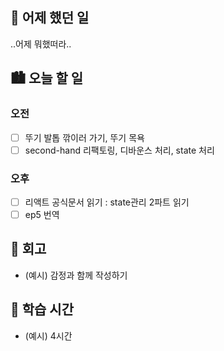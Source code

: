 ## 🌃 어제 했던 일
..어제 뭐했떠라..

## 🏙️ 오늘 할 일

### 오전
- [ ] 뚜기 발톱 깎이러 가기, 뚜기 목욕
- [ ] second-hand 리팩토링, 디바운스 처리, state 처리

### 오후
- [ ] 리액트 공식문서 읽기 : state관리 2파트 읽기
- [ ] ep5 번역

## 🌆 회고
- (예시) 감정과 함께 작성하기

## 🌠 학습 시간
- (예시) 4시간
